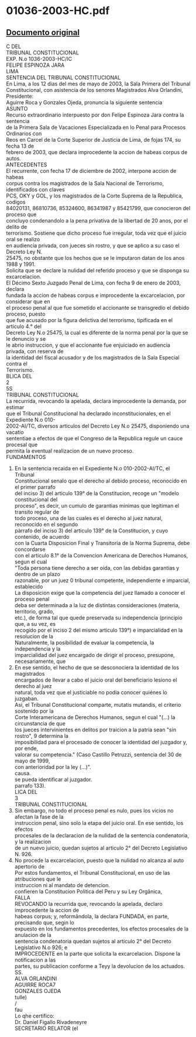 
01036-2003-HC.pdf
=================
  
[Documento original](https://tc.gob.pe/jurisprudencia/2003/01036-2003-HC.pdf)  
---  
C DEL  
TRIBUNAL CONSTITUCIONAL  
EXP. N.o 1036-2003-HC/IC  
FELIPE ESPINOZA JARA  
LIMA  
SENTENCIA DEL TRIBUNAL CONSTITUCIONAL  
En Lima, a los 12 dias del mes de mayo de 2003, la Sala Primera del Tribunal  
Constitucional, con asistencia de los senores Magistrados Alva Orlandini, Presidente:  
Aguirre Roca y Gonzales Ojeda, pronuncia la siguiente sentencia  
ASUNTO  
Recurso extraordinario interpuesto por don Felipe Espinoza Jara contra la sentencia  
de la Primera Sala de Vacaciones Especializada en lo Penal para Procesos Ordinarios con  
Reos en Carcel de la Corte Superior de Justicia de Lima, de fojas 174, su fecha 13 de  
febrero de 2003, que declara improcedente la accion de habeas corpus de autos.  
ANTECEDENTES  
El recurrente, con fecha 17 de diciembre de 2002, interpone accion de habeas  
corpus contra los magistrados de la Sala Nacional de Terrorismo, identificados con claves  
PCS, OKY y GOL, y los magistrados de la Corte Suprema de la Republica, codigos  
84020131, 86810736, 85324600, 86341987 y 85421799, que conocieron del proceso que  
concluyo condenandolo a la pena privativa de la libertad de 20 anos, por el delito de  
terrorismo. Sostiene que dicho proceso fue irregular, toda vez que el juicio oral se realizo  
en audiencia privada, con jueces sin rostro, y que se aplico a su caso el Decreto Ley N.  
25475, no obstante que los hechos que se le imputaron datan de los anos 1988 y 1991.  
Solicita que se declare la nulidad del referido proceso y que se disponga su excarcelacion.  
El Décimo Sexto Juzgado Penal de Lima, con fecha 9 de enero de 2003, declara  
fundada la accion de habeas corpus e improcedente la excarcelacion, por considerar que en  
el proceso penal al que fue sometido el accionante se transgredio el debido proceso, puesto  
que fue acusado por la figura delictiva del terrorismo, tipificada en el articulo 4.° del  
Decreto Ley N.o 25475, la cual es diferente de la norma penal por la que se le denuncio y se  
le abrio instruccion, y que el accionante fue enjuiciado en audiencia privada, con reserva de  
la identidad del fiscal acusador y de los magistrados de la Sala Especial contra el  
Terrorismo.  
BLICA DEL  
2  
5S  
TRIBUNAL CONSTITUCIONAL  
La recurrida, revocando la apelada, declara improcedente la demanda, por estimar  
que el Tribunal Constitucional ha declarado inconstitucionales, en el Expediente N.o 010-  
2002-AI/TC, diversos articulos del Decreto Ley N.o 25475, disponiendo una vacatio  
sententiae a efectos de que el Congreso de la Republica regule un cauce procesal que  
permita la eventual realizacion de un nuevo proceso.  
FUNDAMENTOS  
1. En la sentencia recaida en el Expediente N.o 010-2002-Al/TC, el Tribunal  
Constitucional senalo que el derecho al debido proceso, reconocido en el primer parrafo  
del inciso 3) del articulo 139° de la Constitucion, recoge un "modelo constitucional del  
proceso", es decir, un cumulo de garantias minimas que legitiman el transito regular de  
todo proceso, una de las cuales es el derecho al juez natural, reconocido en el segundo  
pàrrafo del inciso 3) del articulo 139° de la Constitucion, y cuyo contenido, de acuerdo  
con la Cuarta Disposicion Final y Transitoria de la Norma Suprema, debe concordarse  
con el articulo 8.1° de la Convencion Americana de Derechos Humanos, segun el cual  
"Toda persona tiene derecho a ser oida, con las debidas garantias y dentro de un plazo  
razonable, por un juez 0 tribunal competente, independiente e imparcial, establecido  
La disposicion exige que la competencia del juez llamado a conocer el proceso penal  
deba ser determinada a la luz de distintas consideraciones (materia, territorio, grado,  
etc.), de forma tal que quede preservada su independencia (principio que, a su vez, es  
recogido por el inciso 2 del mismo articulo 139°) e imparcialidad en la resolucion de la  
Naturalmente, la posibilidad de evaluar la competencia, la independencia y la  
imparcialidad del juez encargado de dirigir el proceso, presupone, necesariamente, que  
2. En ese sentido, el hecho de que se desconociera la identidad de los magistrados  
encargados de llevar a cabo el juicio oral del beneficiario lesiono el derecho al juez  
natural, toda vez que el justiciable no podia conocer quiénes lo juzgaban.  
Asi, el Tribunal Constitucional comparte, mutatis mutandis, el criterio sostenido por la  
Corte Interamericana de Derechos Humanos, segun el cual "(...) la circunstancia de que  
los jueces intervinientes en delitos por traicion a la patria sean "sin rostro", 9 determina la  
imposibilidad para el procesado de conocer la identidad del juzgador y, por ende,  
valorar su competencia." (Caso Castillo Petruzzi, sentencia del 30 de mayo de 1999,  
con anterioridad por la ley (...)".  
causa.  
se pueda identificar al juzgador.  
parrafo 133).  
LICA DEL  
3  
TRIBUNAL CONSTITUCIONAL  
3. Sin embargo, no todo el proceso penal es nulo, pues los vicios no afectan la fase de la  
instruccion penal, sino solo la etapa del juicio oral. En ese sentido, los efectos  
procesales de la declaracion de la nulidad de la sentencia condenatoria, y la realizacion  
de un nuevo juicio, quedan sujetos al articulo 2° del Decreto Legislativo N. 926.  
4. No procede la excarcelacion, puesto que la nulidad no alcanza al auto apertorio de  
Por estos fundamentos, el Tribunal Constitucional, en uso de las atribuciones que le  
instruccion ni al mandato de detencion.  
confieren la Constitucion Politica del Peru y su Ley Orgânica,  
FALLA  
REVOCANDO la recurrida que, revocando la apelada, declaro improcedente la accion de  
habeas corpus; y, reformândola, la declara FUNDADA, en parte, precisando que, segin lo  
expuesto en los fundamentos precedentes, los efectos procesales de la anulacion de la  
sentencia condenatoria quedan sujetos al articulo 2° del Decreto Legislativo N.o 926; e  
IMPROCEDENTE en la parte que solicita la excarcelacion. Dispone la notificacion a las  
partes, su publicacion conforme a Teyy la devolucion de los actuados.  
SS.  
ALVA ORLANDINI  
AGUIRRE ROCA7  
GONZALES OJEDA  
tulle)  
/  
fau  
Lo qhe certifico:  
Dr. Daniel Figallo Rivadeneyre  
SECRETARIO RELATOR (el